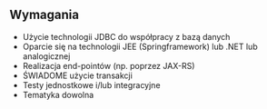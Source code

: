 ## Wymagania
- Użycie technologii JDBC do współpracy z bazą danych
- Oparcie się na technologii JEE (Springframework) lub .NET lub analogicznej
- Realizacja end-pointów (np. poprzez JAX-RS)
- ŚWIADOME użycie transakcji
- Testy jednostkowe i/lub integracyjne
- Tematyka dowolna